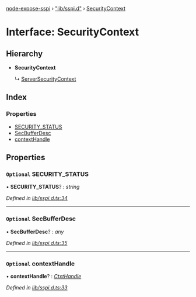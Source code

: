 [node-expose-sspi](../README.md) › ["lib/sspi.d"](../modules/_lib_sspi_d_.md) › [SecurityContext](_lib_sspi_d_.securitycontext.md)

# Interface: SecurityContext

## Hierarchy

* **SecurityContext**

  ↳ [ServerSecurityContext](_lib_sspi_d_.serversecuritycontext.md)

## Index

### Properties

* [SECURITY_STATUS](_lib_sspi_d_.securitycontext.md#optional-security_status)
* [SecBufferDesc](_lib_sspi_d_.securitycontext.md#optional-secbufferdesc)
* [contextHandle](_lib_sspi_d_.securitycontext.md#optional-contexthandle)

## Properties

### `Optional` SECURITY_STATUS

• **SECURITY_STATUS**? : *string*

*Defined in [lib/sspi.d.ts:34](https://github.com/jlguenego/node-expose-sspi/blob/db77f1b/lib/sspi.d.ts#L34)*

___

### `Optional` SecBufferDesc

• **SecBufferDesc**? : *any*

*Defined in [lib/sspi.d.ts:35](https://github.com/jlguenego/node-expose-sspi/blob/db77f1b/lib/sspi.d.ts#L35)*

___

### `Optional` contextHandle

• **contextHandle**? : *[CtxtHandle](_lib_sspi_d_.ctxthandle.md)*

*Defined in [lib/sspi.d.ts:33](https://github.com/jlguenego/node-expose-sspi/blob/db77f1b/lib/sspi.d.ts#L33)*
